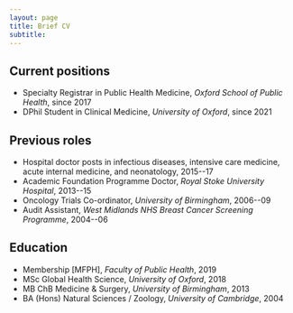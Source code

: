 ```yaml
---
layout: page
title: Brief CV
subtitle: 
---
```


## Current positions

* Specialty Registrar in Public Health Medicine, _Oxford School of Public Health_, since 2017
* DPhil Student in Clinical Medicine, _University of Oxford_, since 2021 

## Previous roles 

* Hospital doctor posts in infectious diseases, intensive care medicine, acute internal medicine, and neonatology, 2015--17
* Academic Foundation Programme Doctor, _Royal Stoke University Hospital_, 2013--15 
* Oncology Trials Co-ordinator, _University of Birmingham_, 2006--09 
* Audit Assistant, _West Midlands NHS Breast Cancer Screening Programme_, 2004--06

## Education 

* Membership [MFPH], _Faculty of Public Health_, 2019
* MSc Global Health Science, _University of Oxford_, 2018
* MB ChB Medicine & Surgery, _University of Birmingham_, 2013
* BA (Hons) Natural Sciences / Zoology, _University of Cambridge_, 2004

